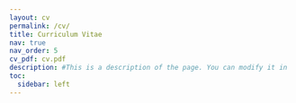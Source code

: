 ```yaml
---
layout: cv
permalink: /cv/
title: Curriculum Vitae
nav: true
nav_order: 5
cv_pdf: cv.pdf
description: #This is a description of the page. You can modify it in '_pages/cv.md'. You can also change or remove the top pdf download button.
toc:
  sidebar: left
---
```

